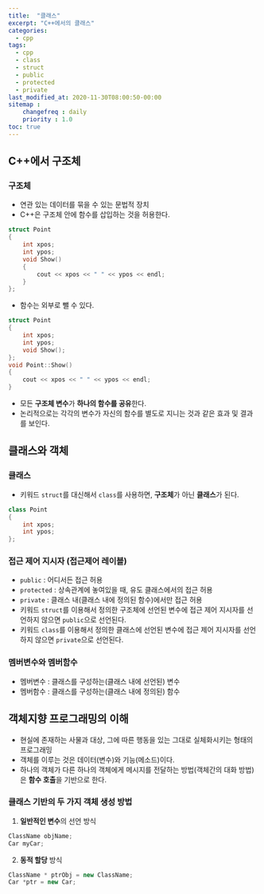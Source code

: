 ```yaml
---
title:  "클래스"
excerpt: "C++에서의 클래스"
categories:
  - cpp
tags:
  - cpp
  - class
  - struct
  - public
  - protected
  - private
last_modified_at: 2020-11-30T08:00:50-00:00
sitemap :
    changefreq : daily
    priority : 1.0
toc: true
---
```


## C++에서 구조체
### 구조체
- 연관 있는 데이터를 묶을 수 있는 문법적 장치
- C++은 구조체 안에 함수를 삽입하는 것을 허용한다.

```cpp
struct Point
{
    int xpos;
    int ypos;
    void Show()
    {
        cout << xpos << " " << ypos << endl;
    }
};
```
- 함수는 외부로 뺄 수 있다.

```cpp
struct Point
{
    int xpos;
    int ypos;
    void Show();
};
void Point::Show()
{
    cout << xpos << " " << ypos << endl;
}
```
- 모든 **구조체 변수**가 **하나의 함수를 공유**한다.
- 논리적으로는 각각의 변수가 자신의 함수를 별도로 지니는 것과 같은 효과 및 결과를 보인다.

## 클래스와 객체
### 클래스
- 키워드 `struct`를 대신해서 `class`를 사용하면, **구조체**가 아닌 **클래스**가 된다.

```cpp
class Point
{
    int xpos;
    int ypos;
};
```

### 접근 제어 지시자 (접근제어 레이블)
- `public` : 어디서든 접근 허용
- `protected` : 상속관계에 놓여있을 때, 유도 클래스에서의 접근 허용
- `private` : 클래스 내(클래스 내에 정의된 함수)에서만 접근 허용
- 키워드 `struct`를 이용해서 정의한 구조체에 선언된 변수에 접근 제어 지시자를 선언하지 않으면 `public`으로 선언된다.
- 키워드 `class`를 이용해서 정의한 클래스에 선언된 변수에 접근 제어 지시자를 선언하지 않으면 `private`으로 선언된다.

### 멤버변수와 멤버함수
- 멤버변수 : 클래스를 구성하는(클래스 내에 선언된) 변수
- 멤버함수 : 클래스를 구성하는(클래스 내에 정의된) 함수

## 객체지향 프로그래밍의 이해
- 현실에 존재하는 사물과 대상, 그에 따른 행동을 있는 그대로 실체화시키는 형태의 프로그래밍
- 객체를 이루는 것은 데이터(변수)와 기능(메소드)이다.
- 하나의 객체가 다른 하나의 객체에게 메시지를 전달하는 방법(객체간의 대화 방법)은 **함수 호출**을 기반으로 한다.

### 클래스 기반의 두 가지 객체 생성 방법
1. **일반적인 변수**의 선언 방식
```cpp
ClassName objName;
Car myCar;
```

2. **동적 할당** 방식
```cpp
ClassName * ptrObj = new ClassName;
Car *ptr = new Car;
```
